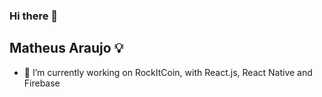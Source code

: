 ### Hi there 👋
## Matheus Araujo 💡

- 🔭 I’m currently working on RockItCoin, with React.js, React Native and Firebase 



